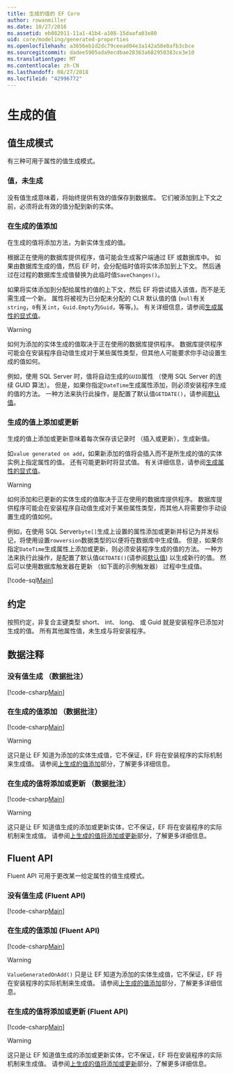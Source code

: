 ```yaml
---
title: 生成的值的 EF Core
author: rowanmiller
ms.date: 10/27/2016
ms.assetid: eb082011-11a1-41b4-a108-15daafa03e80
uid: core/modeling/generated-properties
ms.openlocfilehash: a3656eb1d2dc79ceead04e3a142a58e8afb3cbce
ms.sourcegitcommit: dadee5905ada9ecdbae28363a682950383ce3e10
ms.translationtype: MT
ms.contentlocale: zh-CN
ms.lasthandoff: 08/27/2018
ms.locfileid: "42996772"
---
```

# <a name="generated-values"></a>生成的值

## <a name="value-generation-patterns"></a>值生成模式

有三种可用于属性的值生成模式。

### <a name="no-value-generation"></a>值，未生成

没有值生成意味着，将始终提供有效的值保存到数据库。 它们被添加到上下文之前，必须将此有效的值分配到新的实体。

### <a name="value-generated-on-add"></a>在生成的值添加

在生成的值将添加方法，为新实体生成的值。

根据正在使用的数据库提供程序，值可能会生成客户端通过 EF 或数据库中。 如果由数据库生成的值，然后 EF 时，会分配临时值将实体添加到上下文。 然后通过在过程的数据库生成值替换为此临时值`SaveChanges()`。

如果将实体添加到分配给属性的值的上下文，然后 EF 将尝试插入该值，而不是无需生成一个新。 属性将被视为已分配未分配的 CLR 默认值的值 (`null`有关`string`，`0`有关`int`，`Guid.Empty`为`Guid`，等等。)。 有关详细信息，请参阅[生成属性的显式值](../saving/explicit-values-generated-properties.md)。

> [!WARNING]  
> 如何为添加的实体生成的值取决于正在使用的数据库提供程序。 数据库提供程序可能会在安装程序自动值生成对于某些属性类型，但其他人可能要求你手动设置生成的值如何。
>
> 例如，使用 SQL Server 时，值将自动生成的`GUID`属性 （使用 SQL Server 的连续 GUID 算法）。 但是，如果你指定`DateTime`生成属性添加，则必须安装程序生成的值的方法。 一种方法来执行此操作，是配置了默认值`GETDATE()`，请参阅[默认值](relational/default-values.md)。

### <a name="value-generated-on-add-or-update"></a>生成的值上添加或更新

生成的值上添加或更新意味着每次保存该记录时 （插入或更新），生成新值。

如`value generated on add`，如果新添加的值将会插入而不是所生成的值的实体实例上指定属性的值。 还有可能更新时将显式值。 有关详细信息，请参阅[生成属性的显式值](../saving/explicit-values-generated-properties.md)。

> [!WARNING]
> 如何添加和已更新的实体生成的值取决于正在使用的数据库提供程序。 数据库提供程序可能会在安装程序自动值生成对于某些属性类型，而其他人将需要你手动设置生成的值如何。
> 
> 例如，在使用 SQL Server`byte[]`生成上设置的属性添加或更新并标记为并发标记，将使用设置`rowversion`数据类型的以便将在数据库中生成值。 但是，如果你指定`DateTime`生成属性上添加或更新，则必须安装程序生成的值的方法。 一种方法来执行此操作，是配置了默认值`GETDATE()`(请参阅[默认值](relational/default-values.md)) 以生成新行的值。 然后可以使用数据库触发器在更新 （如下面的示例触发器） 过程中生成值。
> 
> [!code-sql[Main](../../../samples/core/Modeling/FluentAPI/Samples/ValueGeneratedOnAddOrUpdate.sql)]

## <a name="conventions"></a>约定

按照约定，非复合主键类型 short、 int、 long、 或 Guid 就是安装程序已添加对生成的值。 所有其他属性值，未生成与将安装程序。

## <a name="data-annotations"></a>数据注释

### <a name="no-value-generation-data-annotations"></a>没有值生成 （数据批注）

[!code-csharp[Main](../../../samples/core/Modeling/DataAnnotations/Samples/ValueGeneratedNever.cs#Sample)]

### <a name="value-generated-on-add-data-annotations"></a>在生成的值添加 （数据批注）

[!code-csharp[Main](../../../samples/core/Modeling/DataAnnotations/Samples/ValueGeneratedOnAdd.cs#Sample)]

> [!WARNING]  
> 这只是让 EF 知道为添加的实体生成值，它不保证，EF 将在安装程序的实际机制来生成值。 请参阅[上生成的值添加](#value-generated-on-add)部分，了解更多详细信息。

### <a name="value-generated-on-add-or-update-data-annotations"></a>在生成的值将添加或更新 （数据批注）

[!code-csharp[Main](../../../samples/core/Modeling/DataAnnotations/Samples/ValueGeneratedOnAddOrUpdate.cs#Sample)]

> [!WARNING]  
> 这只是让 EF 知道值生成的添加或更新实体，它不保证，EF 将在安装程序的实际机制来生成值。 请参阅[上生成的值将添加或更新](#value-generated-on-add-or-update)部分，了解更多详细信息。

## <a name="fluent-api"></a>Fluent API

Fluent API 可用于更改某一给定属性的值生成模式。

### <a name="no-value-generation-fluent-api"></a>没有值生成 (Fluent API)

[!code-csharp[Main](../../../samples/core/Modeling/FluentAPI/Samples/ValueGeneratedNever.cs#Sample)]

### <a name="value-generated-on-add-fluent-api"></a>在生成的值添加 (Fluent API)

[!code-csharp[Main](../../../samples/core/Modeling/FluentAPI/Samples/ValueGeneratedOnAdd.cs#Sample)]

> [!WARNING]  
> `ValueGeneratedOnAdd()` 只是让 EF 知道为添加的实体生成值，它不保证，EF 将在安装程序的实际机制来生成值。  请参阅[上生成的值添加](#value-generated-on-add)部分，了解更多详细信息。

### <a name="value-generated-on-add-or-update-fluent-api"></a>在生成的值将添加或更新 (Fluent API)

[!code-csharp[Main](../../../samples/core/Modeling/FluentAPI/Samples/ValueGeneratedOnAddOrUpdate.cs#Sample)]

> [!WARNING]  
> 这只是让 EF 知道值生成的添加或更新实体，它不保证，EF 将在安装程序的实际机制来生成值。 请参阅[上生成的值将添加或更新](#value-generated-on-add-or-update)部分，了解更多详细信息。
